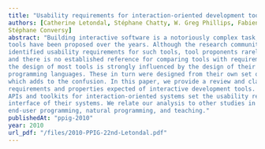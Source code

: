 ```yaml
---
title: "Usability requirements for interaction-oriented development tools"
authors: [Catherine Letondal, Stéphane Chatty, W. Greg Phillips, Fabien André, and
Stéphane Conversy]
abstract: "Building interactive software is a notoriously complex task, for which many programming
tools have been proposed over the years. Although the research community has sporadically
identified usability requirements for such tools, tool proponents rarely document their design processes
and there is no established reference for comparing tools with requirements. Furthermore,
the design of most tools is strongly influenced by the design of their underlying general purpose
programming languages. These in turn were designed from their own set of little-documented requirements,
which adds to the confusion. In this paper, we provide a review and classification of the
requirements and properties expected of interactive development tools. We review how designers of
APIs and toolkits for interaction-oriented systems set the usability requirements for the programming
interface of their systems. We relate our analysis to other studies in related domains such as
end-user programming, natural programming, and teaching."
publishedAt: "ppig-2010"
year: 2010
url_pdf: "/files/2010-PPIG-22nd-Letondal.pdf"
---
```

